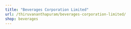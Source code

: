```yaml
---
title: "Beverages Corporation Limited"
url: /thiruvananthapuram/beverages-corporation-limited/
shop: beverages
---
```

